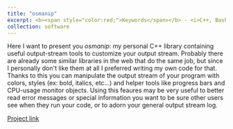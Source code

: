 ```yaml
---
title: "osmanip"
excerpt: <b><span style="color:red;">Keywords</span></b> - <i>C++, Bash, GNU make</i>. <br/><br/>Library with useful output stream tools like color and styles manipulators, progress bars and much more.<br/><br/><img src='/images/osmanip.png' width="600">
collection: software
---
```


Here I want to present you *osmanip*: my personal C++ library containing useful output-stream tools to customize your output stream. Probably there are already some similar libraries in the web that do the same job, but since I personally don't like them at all I preferred writing my own code for that. Thanks to this you can manipulate the output stream of your program with colors, styles (ex: bold, italics, etc...) and helper tools like progress bars and CPU-usage monitor objects. Using this feaures may be very useful to better read error messages or special information you want to be sure other users see when they run your code, or to adorn your general output stream log.

[Project link](https://github.com/JustWhit3/osmanip)
